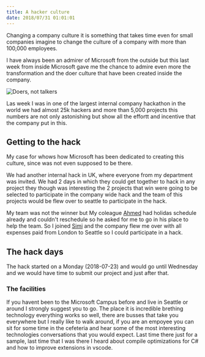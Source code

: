 ```yaml
---
title: A hacker culture
date: 2018/07/31 01:01:01
---
```


Changing a company culture it is something that takes time even for small companies imagine to change the culture of a company with more than 100,000 employees.

I have always been an admirer of Microsoft from the outside but this last week from inside Microsoft gave me the chance to admire even more the transformation and the doer culture that have been created inside the company.

![Doers, not talkers](https://i.imgur.com/fhMi6Tl.png)

<!-- more -->

Las week I was in one of the largest internal company hackathon in the world we had almost 25k hackers and more than 5,000 projects this numbers are not only astonishing but show all the effortt and incentive that the company put in this.

## Getting to the hack

My case for whows how Microsoft has been dedicated to creating this culture, since was not even supposed to be there.

We had another internal hack in UK, where everyone from my department was invited. We had 2 days in which they could get together to hack in any project they though was interesting the 2 projects that win were going to be selected to participate in the company wide hack and the team of this projects would be flew over to seattle to participate in the hack.

My team was not the winner but My coleague [Ahmed](https://twitter.com/AhmElmahdey) had holidas schedule already and couldn't reschedule so he asked for me to go in his place to help the team. So I joined [Simi](https://twitter.com/similola) and the company flew me over with all expenses paid from London to Seattle so I could participate in a hack.

## The hack days

The hack started on a Monday (2018-07-23) and would go until Wednesday and we would have time to submit our project and just after that.

### The facilities

If you havent been to the Microsoft Campus before and live in Seattle or around I strongly suggest you to go. The place it is incredible brething technology everything works so well, there are busses that take you everywhere but I really like to walk around, if you are an empoyee you can sit for some time in the cefeteria and hear some of the most interesting technologies conversations that you would expect. Last time there just for a sample, last time that I was there I heard about compile optimizations for C# and how to improve extensions in vscode.

### 
